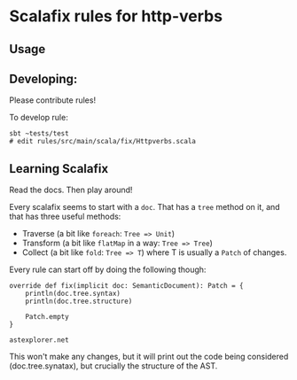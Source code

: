 # Scalafix rules for http-verbs

## Usage

## Developing:

Please contribute rules!

To develop rule:
```
sbt ~tests/test
# edit rules/src/main/scala/fix/Httpverbs.scala
```

## Learning Scalafix

Read the docs. Then play around!

Every scalafix seems to start with a `doc`. That has a `tree` method on it, and that has three useful methods:
- Traverse (a bit like `foreach`: `Tree => Unit`)
- Transform (a bit like `flatMap` in a way: `Tree => Tree`)
- Collect (a bit like `fold`: `Tree => T`) where T is usually a `Patch` of changes.

Every rule can start off by doing the following though:

    override def fix(implicit doc: SemanticDocument): Patch = { 
        println(doc.tree.syntax)
        println(doc.tree.structure)
        
        Patch.empty
    }
    
`astexplorer.net`
    
This won't make any changes, but it will print out the code being considered (doc.tree.synatax), but crucially the structure of the AST.

